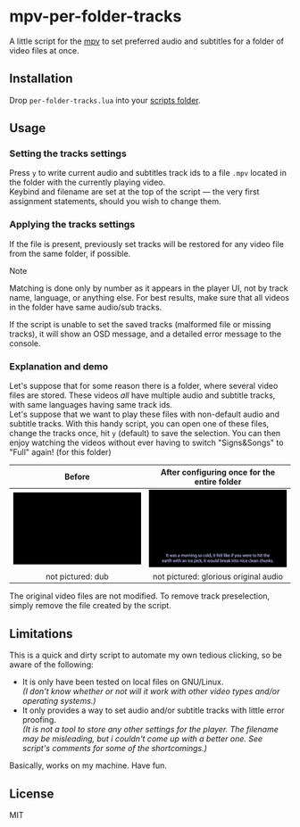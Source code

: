 # mpv-per-folder-tracks
A little script for the [mpv](https://mpv.io/) to set preferred audio and subtitles for a folder of video files at once.

## Installation
Drop `per-folder-tracks.lua` into your [scripts folder](https://mpv.io/manual/stable/#script-location).

## Usage
### Setting the tracks settings
Press `y` to write current audio and subtitles track ids to a file `.mpv` located in the folder with the currently playing video.  
Keybind and filename are set at the top of the script — the very first assignment statements, should you wish to change them.

### Applying the tracks settings
If the file is present, previously set tracks will be restored for any video file from the same folder, if possible.

>[!NOTE]
>Matching is done only by number as it appears in the player UI, not by track name, language, or anything else. For best results, make sure that all videos in the folder have same audio/sub tracks.

If the script is unable to set the saved tracks (malformed file or missing tracks), it will show an OSD message, and a detailed error message to the console.

### Explanation and demo
Let's suppose that for some reason there is a folder, where several video files are stored. These videos _all_ have multiple audio and subtitle tracks, with same languages having same track ids.  
Let's suppose that we want to play these files with non-default audio and subtitle tracks. With this handy script, you can open one of these files, change the tracks once, hit `y` (default) to save the selection. You can then enjoy watching the videos without ever having to switch "Signs&Songs" to "Full" again! (for this folder)

| Before | After configuring once for the entire folder |
| :--: | :--: |
| ![meh](demo/before.png) | ![now we're talking](demo/after.png) |
| not pictured: dub | not pictured: glorious original audio |

The original video files are not modified. To remove track preselection, simply remove the file created by the script.

## Limitations
This is a quick and dirty script to automate my own tedious clicking, so be aware of the following:
- It is only have been tested on local files on GNU/Linux.  
_(I don't know whether or not will it work with other video types and/or operating systems.)_
- It only provides a way to set audio and/or subtitle tracks with little error proofing.  
_(It is not a tool to store any other settings for the player. The filename may be misleading, but i couldn't come up with a better one. See script's comments for some of the shortcomings.)_

Basically, works on my machine. Have fun.

## License
MIT
